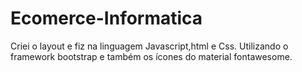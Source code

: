 # Ecomerce-Informatica

Criei o layout e fiz na linguagem Javascript,html e Css.  Utilizando o framework bootstrap e também os ícones do material fontawesome.

